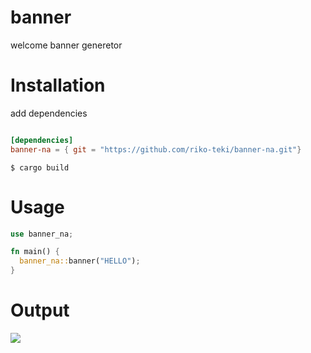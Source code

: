 # banner
welcome banner generetor

# Installation
add dependencies
```cargo.toml

[dependencies]                                                                                                                    
banner-na = { git = "https://github.com/riko-teki/banner-na.git"}
```
```
$ cargo build
```

# Usage
```rust
use banner_na;

fn main() {
  banner_na::banner("HELLO");
}

```

# Output
![](https://raw.githubusercontent.com/riko-teki/images/main/%E3%82%B9%E3%82%AF%E3%83%AA%E3%83%BC%E3%83%B3%E3%82%B7%E3%83%A7%E3%83%83%E3%83%88_2022-05-03_20-29-59.png)
